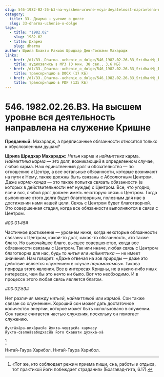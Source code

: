 ```yaml
---
slug: 546-1982-02-26-b3-na-vysshem-urovne-vsya-deyatelnost-napravlena-na-sluzhenie-krishne
category:
  title: 33. Дхарма — учение о долге
  slug: 33-dharma-uchenie-o-dolge
tags:
  - title: "1982.02"
    slug: 1982-02
  - title: Дхарма
    slug: dharma
author: Шрила Бхакти Ракшак Шридхар Дев-Госвами Махарадж
links:
  - href: /dl/33._Dharma--uchenie_o_dolge/546_1982.02.26.B3_SridharMj_Na_vysshem_urovne_vsja_dejatelnost_napravlena_na_sluzhenie_Krishne.mp3
    title: аудиозапись в MP3 (3 мин. 38 сек., 3,6 МБ)
  - href: /dl/33._Dharma--uchenie_o_dolge/546_1982.02.26.B3_SridharMj_Na_vysshem_urovne_vsja_dejatelnost_napravlena_na_sluzhenie_Krishne.docx
    title: транскрипцию в DOCX (17 КБ)
  - href: /dl/33._Dharma--uchenie_o_dolge/546_1982.02.26.B3_SridharMj_Na_vysshem_urovne_vsja_dejatelnost_napravlena_na_sluzhenie_Krishne.pdf
    title: транскрипцию в PDF (135 КБ)
---
```


# 546. 1982.02.26.B3. На высшем уровне вся деятельность направлена на служение Кришне

**Преданный:** Махарадж, а предписанные обязанности относятся только к обусловленным душам?

**Шрила Шридхар Махарадж:** *Нитья* карма и *наймиттика* карма. *Наймиттика* *карма* — это долг, возникающий в определенном случае, любая карма. Наш единственный долг и обязательство — по отношению к Центру, а все остальные обязанности, которые возникают на пути к Нему, также должны быть связаны с Абсолютным Центром. Даже *карма-канда* — это также попытка связать обязанности (в которых в действительности нет нужды) с Центром. Все, что угодно, все и вся, любой долг должен иметь некоторую связь с Центром. Тогда выполнение этого долга будет благотворным, полезным для нас в достижении нами нашей цели. Связь с Центром будет благотворной. Это совершенная стадия, когда все обязанности выполняются в связи с Центром.

*#00:01:45#*

Частичное достижение — уровнем ниже, когда некоторые обязанности связаны с Центром, какой-то долг, какая-то обязанность, это также благо. Но высочайшее благо, высшее совершенство, когда все обязанности связаны с Центром. Так или иначе, любая связь с Центром благотворна для нас, будь то *нитья* или *наймиттика* — не имеет значения. Нам говорят: «Даже отвечая на зов природы — даже это действие является служением в случае *парамахамсы*». Такова природа этого явления. Все в интересах Кришны, не в каких-либо иных интересах, чем бы это нечто ни было. Вот что необходимо. И в процессе этого любая связь является благом.

*#00:02:53#*

Нет различия между *нитьей*, *наймиттикой* или *кармой*. Сон также связан со служением. Хороший сон может дать достаточное количество энергии, которое может быть использовано в служении. Сон также считается частью служения, поскольку он помогает служению.

    йукта̄ха̄ра-виха̄расйа йукта-чеш̣т̣асйа кармасу
    йукта-свапна̄вабодхасйа його бхавати дух̣кха-ха̄
[^_ftn1]

Нитай-Гаура Харибол, Нитай-Гаура Харибол.



[^_ftn1]: «Тот же, кто соблюдает режим приема пищи, сна, работы и отдыха, тот практикой йоги побеждает страдания» (Бхагавад-гита, 6.17).

